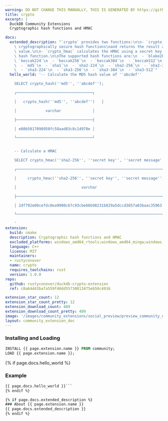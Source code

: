```yaml
---
warning: DO NOT CHANGE THIS MANUALLY, THIS IS GENERATED BY https://github/duckdb/community-extensions repository, check README there
title: crypto
excerpt: |
  DuckDB Community Extensions
  Cryptographic hash functions and HMAC

docs:
  extended_description: "`crypto` provides two functions:\n\n- `crypto_hash` applies\
    \ cryptographically secure hash functions\nand returns the result as a hex encoded\
    \ value.\n\n- `crypto_hmac` calculates the HMAC using a secret key and a\nspecific\
    \ hash function.\n\nThe supported hash functions are:\n  - `blake2b-512`\n  -\
    \ `keccak224`\n  - `keccak256`\n  - `keccak384`\n  - `keccak512`\n  - `md4`\n\
    \  - `md5`\n  - `sha1`\n  - `sha2-224`\n  - `sha2-256`\n  - `sha2-384`\n  - `sha2-512`\n\
    \  - `sha3-224`\n  - `sha3-256`\n  - `sha3-384`\n  - `sha3-512`"
  hello_world: '-- Calculate the MD5 hash value of ''abcdef''

    SELECT crypto_hash(''md5'', ''abcdef'');

    ┌──────────────────────────────────┐

    │   crypto_hash(''md5'', ''abcdef'')   │

    │             varchar              │

    ├──────────────────────────────────┤

    │ e80b5017098950fc58aad83c8c14978e │

    └──────────────────────────────────┘


    -- Calculate a HMAC

    SELECT crypto_hmac(''sha2-256'', ''secret key'', ''secret message'');

    ┌──────────────────────────────────────────────────────────────────┐

    │     crypto_hmac(''sha2-256'', ''secret key'', ''secret message'')      │

    │                             varchar                              │

    ├──────────────────────────────────────────────────────────────────┤

    │ 2df792e08cefdc0ea9900c67c93cbe66b98231b829a5dccd3857a03baac35963 │

    └──────────────────────────────────────────────────────────────────┘

    '
extension:
  build: cmake
  description: Cryptographic hash functions and HMAC
  excluded_platforms: windows_amd64_rtools;windows_amd64_mingw;windows_amd64;linux_amd64_musl
  language: C++
  license: MIT
  maintainers:
  - rustyconover
  name: crypto
  requires_toolchains: rust
  version: 1.0.0
repo:
  github: rustyconover/duckdb-crypto-extension
  ref: c8a64d43bafa559f48dd55730813475eb58c4916

extension_star_count: 12
extension_star_count_pretty: 12
extension_download_count: 489
extension_download_count_pretty: 489
image: '/images/community_extensions/social_preview/preview_community_extension_crypto.png'
layout: community_extension_doc
---
```


### Installing and Loading
```sql
INSTALL {{ page.extension.name }} FROM community;
LOAD {{ page.extension.name }};
```

{% if page.docs.hello_world %}
### Example
```sql
{{ page.docs.hello_world }}```
{% endif %}

{% if page.docs.extended_description %}
### About {{ page.extension.name }}
{{ page.docs.extended_description }}
{% endif %}


